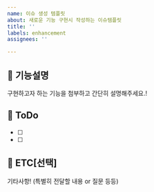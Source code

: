 ```yaml
---
name: 이슈 생성 템플릿
about: 새로운 기능 구현시 작성하는 이슈템플릿
title: ''
labels: enhancement
assignees: ''

---
```


## 📌 기능설명
구현하고자 하는 기능을 첨부하고 간단히 설명해주세요.!

## 📌 ToDo
- [ ] 
- [ ] 

## 🤔 ETC[선택]
기타사항! (특별히 전달할 내용 or 질문 등등)
